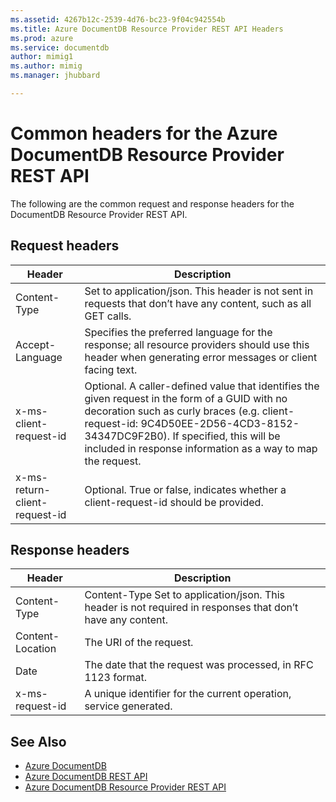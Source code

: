 ```yaml
---
ms.assetid: 4267b12c-2539-4d76-bc23-9f04c942554b
ms.title: Azure DocumentDB Resource Provider REST API Headers
ms.prod: azure
ms.service: documentdb
author: mimig1
ms.author: mimig
ms.manager: jhubbard

---
```


# Common headers for the Azure DocumentDB Resource Provider REST API

The following are the common request and response headers for the DocumentDB Resource Provider REST API.

## Request headers

|Header|Description|
|---|---|
|Content-Type|Set to application/json. This header is not sent in requests that don’t have any content, such as all GET calls.|
|Accept-Language|Specifies the preferred language for the response; all resource providers should use this header when generating error messages or client facing text.|
|x-ms-client-request-id|Optional. A caller-defined value that identifies the given request in the form of a GUID with no decoration such as curly braces (e.g. client-request-id: 9C4D50EE-2D56-4CD3-8152-34347DC9F2B0). If specified, this will be included in response information as a way to map the request. |
|x-ms-return-client-request-id|Optional. True or false, indicates whether a client-request-id should be provided.|
 
## Response headers

|Header|Description|
|---|---|
|Content-Type|Content-Type	Set to application/json. This header is not required in responses that don’t have any content.|
|Content-Location|The URI of the request.|
|Date|The date that the request was processed, in RFC 1123 format.|
|x-ms-request-id|A unique identifier for the current operation, service generated.|

## See Also

- [Azure DocumentDB](https://azure.microsoft.com/services/documentdb/)
- [Azure DocumentDB REST API](/rest/api/documentdb)
- [Azure DocumentDB Resource Provider REST API](/rest/api/documentdbresourceprovider)
